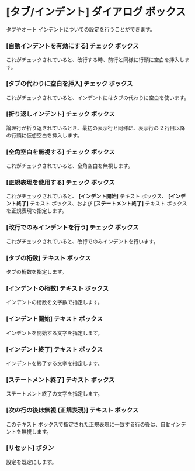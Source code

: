 # \[タブ/インデント\] ダイアログ ボックス

タブやオート インデントについての設定を行うことができます。

### \[自動インデントを有効にする\] チェック ボックス

これがチェックされていると、改行する時、前行と同様に行頭に空白を挿入します。

### \[タブの代わりに空白を挿入\] チェック ボックス

これがチェックされていると、インデントにはタブの代わりに空白を使います。

### \[折り返しインデント\] チェック ボックス

論理行が折り返されているとき、最初の表示行と同様に、表示行の 2 行目以降の行頭に仮想空白を挿入します。

### \[全角空白を無視する\] チェック ボックス

これがチェックされていると、全角空白を無視します。

### \[正規表現を使用する\] チェック ボックス

これがチェックされていると、 **\[インデント開始\]** テキスト ボックス、 **\[インデント終了\]** テキスト ボックス、および
**\[ステートメント終了\]** テキスト ボックスを正規表現で指定します。

### \[改行でのみインデントを行う\] チェック ボックス

これがチェックされていると、改行でのみインデントを行います。

### \[タブの桁数\] テキスト ボックス

タブの桁数を指定します。

### \[インデントの桁数\] テキスト ボックス

インデントの桁数を文字数で指定します。

### \[インデント開始\] テキスト ボックス

インデントを開始する文字を指定します。

### \[インデント終了\] テキスト ボックス

インデントを終了する文字を指定します。

### \[ステートメント終了\] テキスト ボックス

ステートメント終了の文字を指定します。

### \[次の行の後は無視 (正規表現)\] テキスト ボックス

このテキスト ボックスで指定された正規表現に一致する行の後は、自動インデントを無視します。

### \[リセット\] ボタン

設定を既定にします。

